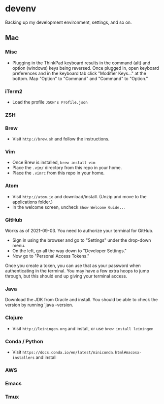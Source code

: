 # devenv
Backing up my development environment, settings, and so on.

## Mac

### Misc

* Plugging in the ThinkPad keyboard results in the command (alt) and option (windows)
keys being reversed. Once plugged in, open keyboard preferences and in the keyboard tab
click "Modifier Keys..." at the bottom. Map "Option" to "Command" and "Command" to
"Option."

### iTerm2

* Load the profile `JSON's Profile.json`

### ZSH

### Brew

* Visit `http://brew.sh` and follow the instructions.

### Vim

* Once Brew is installed, `brew install vim`
* Place the `.vim/` directory from this repo in your home.
* Place the `.vimrc` from this repo in your home.

### Atom

* Visit `http://atom.io` and download/install. (Unzip and move to the applications folder.)
* In the welcome screen, uncheck `Show Welcome Guide...`

### GitHub

Works as of 2021-09-03. You need to authorize your terminal for GitHub.

* Sign in using the browser and go to "Settings" under the drop-down menu.
* On the left, go all the way down to "Developer Settings."
* Now go to "Personal Access Tokens."

Once you create a token, you can use that as your password when authenticating in
the terminal. You may have a few extra hoops to jump through, but this should
end up giving your terminal access.

### Java

Download the JDK from Oracle and install. You should be able to check the version
by running `java -version.

### Clojure

* Visit `http://leiningen.org` and install, or use `brew install leiningen`

### Conda / Python

* Visit `https://docs.conda.io/en/latest/miniconda.html#macosx-installers` and install

### AWS

### Emacs

### Tmux


